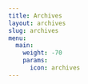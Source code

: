 ```yaml
---
title: Archives
layout: archives
slug: archives
menu:
  main:
    weight: -70
    params:
      icon: archives
---
```

